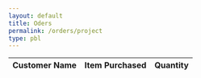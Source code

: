 ```yaml
---
layout: default
title: Oders
permalink: /orders/project
type: pbl
---
```



<!-- HTML table fragment for page -->
<table>
  <thead>
  <tr>
    <th>Customer Name</th>
    <th>Item Purchased</th>
    <th>Quantity</th>
  </tr>
  </thead>
  <tbody id="result">
    <!-- javascript generated data -->
  </tbody>
</table>


<!-- Script is layed out in a sequence (without a function) and will execute when page is loaded -->
<script>

  // prepare HTML defined "result" container for new output
  const resultContainer = document.getElementById("result");

  // prepare fetch urls
  const url = "https://coolcoders.nighthawkcodescrums.gq/api/orders"; 
  const lower_url = url + "/quantity/";  // quantity

   // prepare fetch GET options
  const options = {
    method: 'GET', // *GET, POST, PUT, DELETE, etc.
    mode: 'cors', // no-cors, *cors, same-origin
    cache: 'default', // *default, no-cache, reload, force-cache, only-if-cached
    credentials: 'omit', // include, *same-origin, omit
    headers: {
      'Content-Type': 'application/json'
      // 'Content-Type': 'application/x-www-form-urlencoded',
    },
  };
  // prepare fetch PUT options, clones with JS Spread Operator (...)
  const put_options = {...options, method: 'PUT'}; // clones and replaces method

  // fetch the API
  fetch(url, options)
    // response is a RESTful "promise" on any successful fetch
    .then(response => {
      // check for response errors
      if (response.status !== 200) {
          error('GET API response failure: ' + response.status);
          return;
      }
      // valid response will have JSON data
      response.json().then(data => {
          console.log(data);
          for (const row of data) {
            // make "tr element" for each "row of data"
            const tr = document.createElement("tr");

            // td for item cell
            const stock = document.createElement("td");
              stock.innerHTML = row.id + ". " + row.item + row.quantity;  // add fetched data to innerHTML

            // this builds ALL td's (cells) into tr (row) element
            tr.appendChild(stock);

             // this adds all the tr (row) work above to the HTML "result" container
            resultContainer.appendChild(tr);
          }
      })
  })

  // catch fetch errors (ie Nginx ACCESS to server blocked)
  .catch(err => {
    error(err + " " + url);
  });

  // Reaction function to quantity user actions
  function subtract(type, put_url, elemID) {

    // fetch the API
    fetch(put_url, put_options)
    // response is a RESTful "promise" on any successful fetch
    .then(response => {
      // check for response errors
      if (response.status !== 200) {
          error("PUT API response failure: " + response.status)
          return;  // api failure
      }
      // valid response will have JSON data
      response.json().then(data => {
          console.log(data);
          // quantity updated/decreased
          if (type === QUANTITY) // quantity data element
            document.getElementById(elemID).innerHTML = data.quantity;  // fetched quantity data assigned to quantity Document Object Model (DOM)
          else
            error("unknown type: " + type);  // should never occur
      })
    })
    // catch fetch errors (ie Nginx ACCESS to server blocked)
    .catch(err => {
      error(err + " " + put_url);
    });
    
  }

  // Something went wrong with actions or responses
  function error(err) {
    // log as Error in console
    console.error(err);
    // append error to resultContainer
    const tr = document.createElement("tr");
    const td = document.createElement("td");
    td.innerHTML = err;
    tr.appendChild(td);
    resultContainer.appendChild(tr);
  }

</script>
